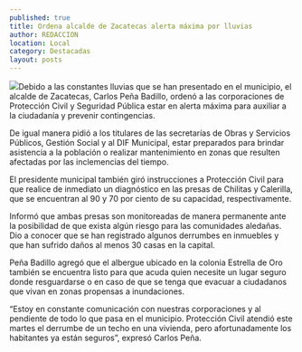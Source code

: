 ```yaml
---
published: true
title: Ordena alcalde de Zacatecas alerta máxima por lluvias
author: REDACCION
location: Local
category: Destacadas
layout: posts
---
```


![](http://i.imgur.com/M36rAP5m.jpg)Debido a las constantes lluvias que se han presentado en el municipio, el alcalde de Zacatecas, Carlos Peña Badillo, ordenó a las corporaciones de Protección Civil y Seguridad Pública estar en alerta máxima para auxiliar a la ciudadanía y prevenir contingencias.

De igual manera pidió a los titulares de las secretarías de Obras y Servicios Públicos, Gestión Social y al DIF Municipal, estar preparados para brindar asistencia a la población o realizar mantenimiento en zonas que resulten afectadas por las inclemencias del tiempo.

El presidente municipal también giró instrucciones a Protección Civil para que realice de inmediato un diagnóstico en las presas de Chilitas y Calerilla, que se encuentran al 90 y 70 por ciento de su capacidad, respectivamente.

Informó que ambas presas son monitoreadas de manera permanente ante la posibilidad de que exista algún riesgo para las comunidades aledañas. Dio a conocer que se han registrado algunos derrumbes en inmuebles y que han sufrido daños al menos 30 casas en la capital.

Peña Badillo agregó que el albergue ubicado en la colonia Estrella de Oro también se encuentra listo para que acuda quien necesite un lugar seguro donde resguardarse o en caso de que se tenga que evacuar a ciudadanos que vivan en zonas propensas a inundaciones.

“Estoy en constante comunicación con nuestras corporaciones y al pendiente de todo lo que pasa en el municipio. Protección Civil atendió este martes el derrumbe de un techo en una vivienda, pero afortunadamente los habitantes ya están seguros”, expresó Carlos Peña.
